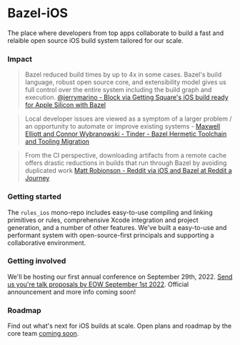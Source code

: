 # Bazel-iOS

The place where developers from top apps collaborate to build a fast and
relaible open source iOS build system tailored for our scale. 

### Impact

>  Bazel reduced build times by up to 4x in some cases. Bazel's build language,
>  robust open source core, and extensibility model gives us full control over
>  the entire system including the build graph and execution.
>  [@jerrymarino - Block via Getting Square's iOS build ready for Apple Silicon with Bazel](https://developer.squareup.com/blog/getting-squares-ios-build-ready-for-apple-silicon-with-bazel/)

> Local developer issues are viewed as a symptom of a larger problem / an
> opportunity to automate or improve existing systems - [ Maxwell Elliott and
> Connor Wybranowski - Tinder - Bazel Hermetic Toolchain and Tooling Migration
](https://medium.com/tinder/bazel-hermetic-toolchain-and-tooling-migration-c244dc0d3ae)

> From the CI perspective, downloading artifacts from a remote cache offers
> drastic reductions in builds that run through Bazel by avoiding duplicated
> work [Matt Robionson - Reddit via iOS and Bazel at Reddit a
> Journey](https://www.reddit.com/r/RedditEng/comments/syz5dw/ios_and_bazel_at_reddit_a_journey/)

### Getting started

The `rules_ios` mono-repo includes easy-to-use compiling and linking primitives
or rules, comprehensive Xcode integration and project generation, and a number
of other features. We've built a easy-to-use and performant system with
open-source-first principals and supporting a collaborative environment.

### Getting involved

We'll be hosting our first annual conference on September 29th, 2022. [Send us you're talk proposals by EOW September 1st
2022](https://github.com/bazel-ios/rules_ios/blob/master/docs/2022_bazel_ios_con.md).
Official announcement and more info coming soon!

### Roadmap

Find out what's next for iOS builds at scale. Open plans and roadmap by the core
team [coming soon](https://github.com/bazel-ios/rules_ios/issues).


